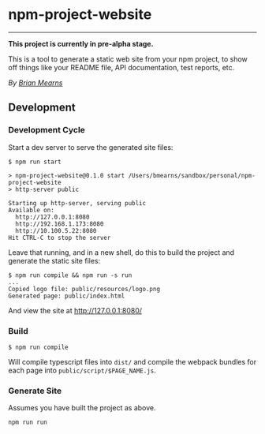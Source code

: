 # npm-project-website

---

**This project is currently in pre-alpha stage.**

This is a tool to generate a static web site from your npm project, to show off things like your README file,
API documentation, test reports, etc.

_By [Brian Mearns](https://github.com/mearns)_

## Development

### Development Cycle

Start a dev server to serve the generated site files:

```console
$ npm run start

> npm-project-website@0.1.0 start /Users/bmearns/sandbox/personal/npm-project-website
> http-server public

Starting up http-server, serving public
Available on:
  http://127.0.0.1:8080
  http://192.168.1.173:8080
  http://10.100.5.22:8080
Hit CTRL-C to stop the server
```

Leave that running, and in a new shell, do this to build the project and generate the static site files:

```console
$ npm run compile && npm run -s run
...
Copied logo file: public/resources/logo.png
Generated page: public/index.html
```

And view the site at http://127.0.0.1:8080/

### Build

```console
$ npm run compile
```

Will compile typescript files into `dist/` and compile the webpack bundles for each page into `public/script/$PAGE_NAME.js`.

### Generate Site

Assumes you have built the project as above.

```console
npm run run
```
